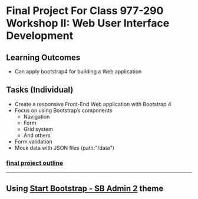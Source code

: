 # Final Project For Class 977-290 Workshop II: Web User Interface Development
## Learning Outcomes
- Can apply bootstrap4  for building a Web application
## Tasks (Individual) 
- Create a responsive Front-End Web application with Bootstrap 4
- Focus on using Bootstrap’s components 
    - Navigation 
    - Form 
    - Grid system 
    - And others
- Form validation
- Mock data with JSON files (path:"/data")

### [final project outline](Project-II-2018.pdf)

<hr>

## Using  [Start Bootstrap - SB Admin 2](https://startbootstrap.com/template-overviews/sb-admin-2/) theme